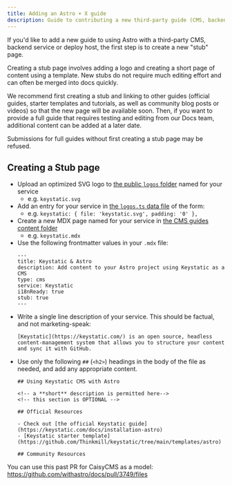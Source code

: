 ```yaml
---
title: Adding an Astro + X guide
description: Guide to contributing a new third-party guide (CMS, backend, deploy).
---
```


If you'd like to add a new guide to using Astro with a third-party CMS, backend service or deploy host, the first step is to create a new "stub" page. 

Creating a stub page involves adding a logo and creating a short page of content using a template. New stubs do not require much editing effort and can often be merged into docs quickly. 

We recommend first creating a stub and linking to other guides (official guides, starter templates and tutorials, as well as community blog posts or videos) so that the new page will be available soon. Then, if you want to provide a full guide that requires testing and editing from our Docs team, additional content can be added at a later date. 

Submissions for full guides without first creating a stub page may be refused.

## Creating a Stub page

- Upload an optimized SVG logo to [the public `logos` folder](https://github.com/withastro/docs/tree/main/public/logos) named for your service
    - e.g. `keystatic.svg`
- Add an entry for your service in [the `logos.ts` data file](https://github.com/withastro/docs/blob/main/src/data/logos.ts) of the form:
    - e.g. `keystatic: { file: 'keystatic.svg', padding: '0' },`
- Create a new MDX page named for your service in [the CMS guides content folder](https://github.com/withastro/docs/tree/main/src/content/docs/en/guides/cms)
    - e.g. `keystatic.mdx`
- Use the following frontmatter values in your `.mdx` file:
    ```
    ---
    title: Keystatic & Astro
    description: Add content to your Astro project using Keystatic as a CMS
    type: cms
    service: Keystatic
    i18nReady: true
    stub: true
    ---
    ```
- Write a single line description of your service. This should be factual, and not marketing-speak:
    ```
    [Keystatic](https://keystatic.com/) is an open source, headless content-management system that allows you to structure your content and sync it with GitHub.
    ```
- Use only the following `##` (`<h2>`) headings in the body of the file as needed, and add any appropriate content.
    ```
    ## Using Keystatic CMS with Astro

    <!-- a **short** description is permitted here-->
    <!-- this section is OPTIONAL -->
    
    ## Official Resources

    - Check out [the official Keystatic guide](https://keystatic.com/docs/installation-astro)
    - [Keystatic starter template](https://github.com/Thinkmill/keystatic/tree/main/templates/astro)

    ## Community Resources
    ```


 You can use this past PR for CaisyCMS as a model: https://github.com/withastro/docs/pull/3749/files
